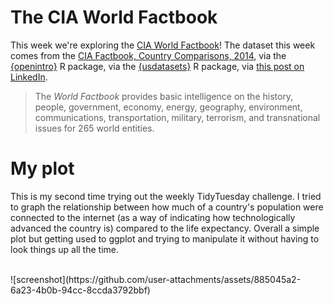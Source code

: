 # The CIA World Factbook

This week we're exploring the [CIA World Factbook](https://www.cia.gov/the-world-factbook/)! 
The dataset this week comes from the [CIA Factbook, Country Comparisons, 2014](https://www.cia.gov/the-world-factbook/references/guide-to-country-comparisons),
via the [{openintro}](https://openintrostat.github.io/openintro/) R package,
via the [{usdatasets}](https://cran.r-project.org/package=usdatasets) R package, 
via [this post on LinkedIn](https://www.linkedin.com/posts/andrescaceresrossi_rstats-rstudio-opensource-activity-7249513444830318592-r395).

> The *World Factbook* provides basic intelligence on the history, people, government, 
> economy, energy, geography, environment, communications, transportation, military, 
> terrorism, and transnational issues for 265 world entities.

# My plot

This is my second time trying out the weekly TidyTuesday challenge. I tried to graph the
relationship between how much of a country's population were connected to the internet
(as a way of indicating how technologically advanced the country is) compared to the
life expectancy. Overall a simple plot but getting used to ggplot and trying to manipulate
it without having to look things up all the time.

<br/>
![screenshot](https://github.com/user-attachments/assets/885045a2-6a23-4b0b-94cc-8ccda3792bbf)
